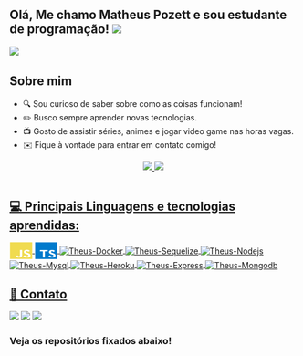 <h2>
  Olá, Me chamo Matheus Pozett e sou estudante de programação!
  <img src = "https://raw.githubusercontent.com/MartinHeinz/MartinHeinz/master/wave.gif" width = "30">
</h2>

<p align='center'></p>

<p>
  <a href="https://github.com/DenverCoder1/readme-typing-svg">
    <img src="https://readme-typing-svg.herokuapp.com?&font=IBM+Plex+Sans&color=abcdef&size=20&lines=Welcome+to+my+GitHub+Profile!;I'm+a+Back-end+Developer" />
  </a>
</p>

<h2> Sobre mim </h2>

- 🔍 Sou curioso de saber sobre como as coisas funcionam!
- ✏️ Busco sempre aprender novas tecnologias.
- 📺 Gosto de assistir séries, animes e jogar video game nas horas vagas.
- ✉️ Fique à vontade para entrar em contato comigo!

<div align="center">
  <a href="https://github.com/Matheus-Pozett">
  <img height="180em" src="https://github-readme-stats.vercel.app/api?username=Matheus-Pozett&show_icons=true&theme=dracula&include_all_commits=true&count_private=true"/>
  <img height="180em" src="https://github-readme-stats.vercel.app/api/top-langs/?username=Matheus-Pozett&layout=compact&langs_count=7&theme=dracula"/>
</div>

<div style="display: inline_block"><br>
  <h2>
  💻 Principais Linguagens e tecnologias aprendidas:
  </h2>
  <img align="center" alt="Theus-Js" height="30" width="40" src="https://raw.githubusercontent.com/devicons/devicon/master/icons/javascript/javascript-plain.svg">
  <img align="center" alt="Theus-Ts" height="30" width="40" src="https://raw.githubusercontent.com/devicons/devicon/master/icons/typescript/typescript-plain.svg">
  <img align="center" alt="Theus-Docker" height="40" width="50" src="https://cdn.jsdelivr.net/gh/devicons/devicon/icons/docker/docker-original.svg" />
  <img align="center" alt="Theus-Sequelize" height="30" width="40" src="https://cdn.jsdelivr.net/gh/devicons/devicon/icons/sequelize/sequelize-original.svg" />
  <img align="center" alt="Theus-Nodejs" height="30" width="40" src="https://cdn.jsdelivr.net/gh/devicons/devicon/icons/nodejs/nodejs-plain.svg" />
  <img align="center" alt="Theus-Mysql" height="50" width="60" src="https://cdn.jsdelivr.net/gh/devicons/devicon/icons/mysql/mysql-original-wordmark.svg" />
  <img align="center" alt="Theus-Heroku" height="30" width="40" src="https://cdn.jsdelivr.net/gh/devicons/devicon/icons/heroku/heroku-plain.svg" />
  <img align="center" alt="Theus-Express" height="30" width="40" src="https://cdn.jsdelivr.net/gh/devicons/devicon/icons/express/express-original.svg" />
  <img align="center" alt="Theus-Mongodb" height="40" width="50" src="https://cdn.jsdelivr.net/gh/devicons/devicon/icons/mongodb/mongodb-plain-wordmark.svg" />
          
                      
</div>
  
  ##
 
<h2>
  📒 Contato
</h2>
<div> 
  <a href="https://www.linkedin.com/in/matheus-da-silva-souza-pozett-228091213/" target="_blank"><img src="https://img.shields.io/badge/-LinkedIn-%230077B5?style=for-the-badge&logo=linkedin&logoColor=white" target="_blank"></a> 
    <a href = "maasouza111998@gmail.com"><img src="https://img.shields.io/badge/-Gmail-%23333?style=for-the-badge&logo=gmail&logoColor=white" target="_blank"></a>
  <a href = "maa_souza11@hotmail.com"><img src="https://img.shields.io/badge/Microsoft_Outlook-0078D4?style=for-the-badge&logo=microsoft-outlook&logoColor=white"></a>
 
</div>

  <h3>Veja os repositórios fixados abaixo!</h3>
